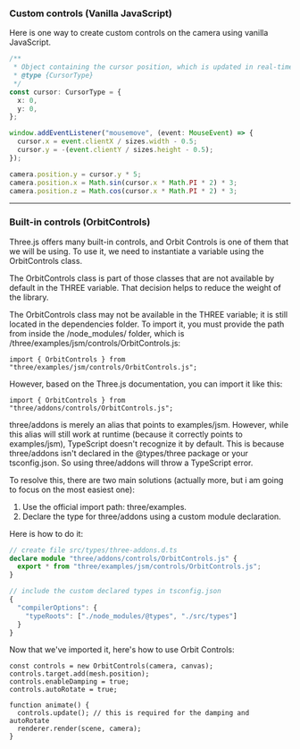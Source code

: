 ### Custom controls (Vanilla JavaScript)

Here is one way to create custom controls on the camera using vanilla JavaScript.

```ts
/**
 * Object containing the cursor position, which is updated in real-time.
 * @type {CursorType}
 */
const cursor: CursorType = {
  x: 0,
  y: 0,
};

window.addEventListener("mousemove", (event: MouseEvent) => {
  cursor.x = event.clientX / sizes.width - 0.5;
  cursor.y = -(event.clientY / sizes.height - 0.5);
});

camera.position.y = cursor.y * 5;
camera.position.x = Math.sin(cursor.x * Math.PI * 2) * 3;
camera.position.z = Math.cos(cursor.x * Math.PI * 2) * 3;
```

---

### Built-in controls (OrbitControls)

Three.js offers many built-in controls, and Orbit Controls is one of them that we will be using. To use it, we need to instantiate a variable using the OrbitControls class.

The OrbitControls class is part of those classes that are not available by default in the THREE variable. That decision helps to reduce the weight of the library.

The OrbitControls class may not be available in the THREE variable; it is still located in the dependencies folder. To import it, you must provide the path from inside the /node_modules/ folder, which is /three/examples/jsm/controls/OrbitControls.js:

```tsx
import { OrbitControls } from "three/examples/jsm/controls/OrbitControls.js";
```

However, based on the Three.js documentation, you can import it like this:

```tsx
import { OrbitControls } from "three/addons/controls/OrbitControls.js";
```

three/addons is merely an alias that points to examples/jsm. However, while this alias will still work at runtime (because it correctly points to examples/jsm), TypeScript doesn't recognize it by default. This is because three/addons isn't declared in the @types/three package or your tsconfig.json. So using three/addons will throw a TypeScript error.

To resolve this, there are two main solutions (actually more, but i am going to focus on the most easiest one):

1. Use the official import path: three/examples.
2. Declare the type for three/addons using a custom module declaration.

Here is how to do it:

```ts
// create file src/types/three-addons.d.ts
declare module "three/addons/controls/OrbitControls.js" {
  export * from "three/examples/jsm/controls/OrbitControls.js";
}
```

```ts
// include the custom declared types in tsconfig.json
{
  "compilerOptions": {
    "typeRoots": ["./node_modules/@types", "./src/types"]
  }
}
```

Now that we've imported it, here's how to use Orbit Controls:

```tsx
const controls = new OrbitControls(camera, canvas);
controls.target.add(mesh.position);
controls.enableDamping = true;
controls.autoRotate = true;

function animate() {
  controls.update(); // this is required for the damping and autoRotate
  renderer.render(scene, camera);
}
```
